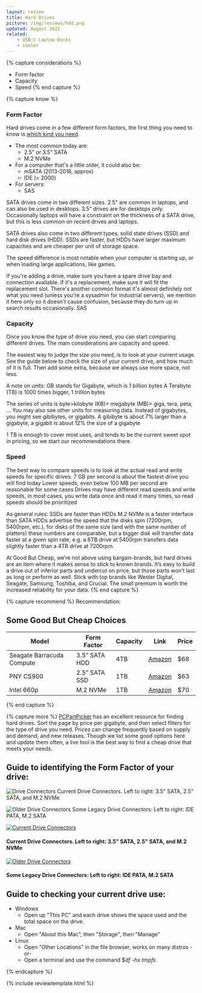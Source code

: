 ```yaml
---
layout: review
title: Hard Drives
picture: /img/reviews/hdd.png
updated: August 2022
related:
    - USB-C-Laptop-Docks
    - cooler
---
```


{% capture considerations %}
- Form factor
- Capacity
- Speed
{% end capture %}

{% capture know %}

### Form Factor
Hard drives come in a few different form factors, the first thing you need to know is [which kind you need](#Guide-to-identifying-the-Form-Factor-of-your-drive).
- The most common today are:
  - 2.5" or 3.5" SATA
  - M.2 NVMe
- For a computer that's a little older, it could also be:
  - mSATA (2013-2018, approx)
  - IDE (< 2000)
- For servers:
  - SAS

SATA drives come in two different sizes. 2.5" are common in laptops, and can also be used in desktops. 3.5“ drives are for desktops only. Occasionally laptops will have a constraint on the thickness of a SATA drive, but this is less common on recent drives and laptops.

SATA drives also come in two different types, solid state drives (SSD) and hard disk drives (HDD). SSDs are faster, but HDDs have larger maximum capacities and are cheaper per unit of storage space.

The speed difference is most notable when your computer is starting up, or when loading large applications, like games. 

If you're adding a drive, make sure you have a spare drive bay and connection available. If it's a replacement, make sure it will fit the replacement slot.
There's another common format it's almost definitely not what you need (unless you're a sysadmin for industrial servers), we mention it here only so it doesn't cause confusion, because they do turn up in search results occasionally.
SAS

### Capacity
Once you know the type of drive you need, you can start comparing different drives. The main considerations are capacity and speed.

The easiest way to judge the size you need, is to look at your current usage. See the guide below to check the size of your current drive, and how much of it is full. Then add some extra, because we always use more space, not less.

A note on units:
GB stands for Gigabyte, which is 1 billion bytes
A Terabyte (TB) is 1000 times bigger, 1 trillion bytes

The series of units is byte>kilobyte (KB)> megabyte (MB)> giga, tera, peta, …
You may also see other units for measuring data. Instead of gigabytes, you might see gibibytes, or gigabits. A gibibyte is about 7% larger than a gigabyte, a gigabit is about 12% the size of a gigabyte

1 TB is enough to cover most uses, and tends to be the current sweet spot in pricing, so we start our recommendations there.

### Speed

The best way to compare speeds is to look at the actual read and write speeds for specific drives. 
7 GB per second is about the fastest drive you will find today
Lower speeds, even below 100 MB per second are reasonable for some cases
Drives may have different read speeds and write speeds, in most cases, you write data once and read it many times, so read speeds should be prioritized

As general rules:
SSDs are faster than HDDs
M.2 NVMe is a faster interface than SATA
HDDs advertise the speed that the disks spin (7200rpm, 5400rpm, etc.), for disks of the same size (and with the same number of platters) these numbers are comparable, but a bigger disk will transfer data faster at a given spin rate, e.g. a 6TB drive at 5400rpm transfers data slightly faster than a 4TB drive at 7200rpm.

At Good But Cheap, we’re not above using bargain-brands, but hard drives are an item where it makes sense to stick to known brands. It’s easy to build a drive out of inferior parts and undercut on price, but those parts won’t last as long or perform as well. Stick with top brands like Wester Digital, Seagate, Samsung, Toshiba, and Crucial. The small premium is worth the increased reliability for your data.
{% end capture %}

{% capture recommend %}
Recommendation:

## Some Good But Cheap Choices
|Model|Form Factor|Capacity|Link|Price|
|---|---|---|---|---|
|Seagate Barracuda Compute|3.5” SATA HDD|4TB|[Amazon](https://www.amazon.com/dp/B07D9C7SQH)|$68|
|PNY CS900|2.5” SATA SSD|1TB|[Amazon](https://www.amazon.com/dp/B07Y5VDNT9)|$63|
|Intel 660p|M.2 NVMe|1TB|[Amazon](https://www.amazon.com/dp/B07GCL6BR4)|$70|
{% end capture %}

{% capture more %}
[PCPartPicker](https://pcpartpicker.com/products/internal-hard-drive/#sort=ppgb) has an excellent resource for finding hard drives. Sort the page by price per gigabyte, and then select filters for the type of drive you need.
Prices can change frequently based on supply and demand, and new releases. Though we list some good options here and update them often, a live tool is the best way to find a cheap drive that meets your needs.

## Guide to identifying the Form Factor of your drive:
![Drive Connectors](/img/reviews/hard-drives/connectors.jpg)
Current Drive Connectors. Left to right: 3.5" SATA, 2.5" SATA, and M.2 NVMe

![Older Drive Connectors](/img/reviews/hard-drives/legacy.jpg)
Some Legacy Drive Connectors: Left to right: IDE PATA, M.2 SATA

<div class="col-md-12 col-sm-12 portfolio-item">
  <a class="portfolio-link" href="/review/hard-drives">
    <img class="img-fluid" src="/img/reviews/hard-drives/connectors.jpg" alt="Current Drive Connectors">
  </a>
  <div class="portfolio-caption">
    <h4>Current Drive Connectors. Left to right: 3.5" SATA, 2.5" SATA, and M.2 NVMe</h4>
    <p class="text-muted"></p>
  </div>
</div>

<div class="col-md-12 col-sm-12 portfolio-item">
  <a class="portfolio-link" href="/review/hard-drives">
    <img class="img-fluid" src="/img/reviews/hard-drives/legacy.jpg" alt="Older Drive Connectors">
  </a>
  <div class="portfolio-caption">
    <h4>Some Legacy Drive Connectors: Left to right: IDE PATA, M.2 SATA</h4>
    <p class="text-muted"></p>
  </div>
</div>

## Guide to checking your current drive use:
- Windows
  - Open up "This PC" and each drive shows the space used and the total space on the drive.
- Mac
  - Open "About this Mac", then "Storage", then "Manage"
- Linux
  - Open "Other Locations" in the file browser, works on many distros -or-
  - Open a terminal and use the command $*df -hx tmpfs*

{% endcapture %}

{% include reviewtemplate.html %}